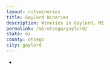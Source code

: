 ```yaml
---
layout: citywineries
title: Gaylord Wineries
description: Wineries in Gaylord, MI
permalink: /mi/otsego/gaylord/
state: mi
county: otsego
city: gaylord
---
```

-

